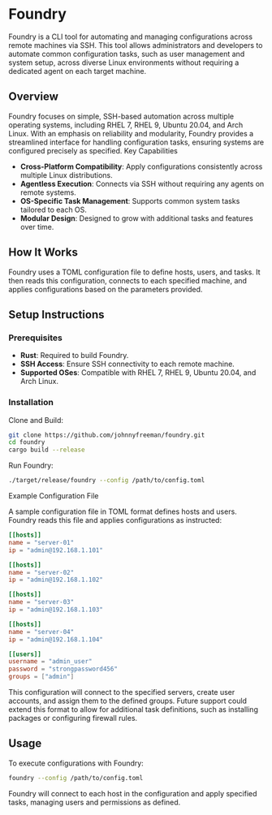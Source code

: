 # Foundry

Foundry is a CLI tool for automating and managing configurations across remote machines via SSH. This tool allows administrators and developers to automate common configuration tasks, such as user management and system setup, across diverse Linux environments without requiring a dedicated agent on each target machine.

## Overview

Foundry focuses on simple, SSH-based automation across multiple operating systems, including RHEL 7, RHEL 9, Ubuntu 20.04, and Arch Linux. With an emphasis on reliability and modularity, Foundry provides a streamlined interface for handling configuration tasks, ensuring systems are configured precisely as specified.
Key Capabilities

- **Cross-Platform Compatibility**: Apply configurations consistently across multiple Linux distributions.
- **Agentless Execution**: Connects via SSH without requiring any agents on remote systems.
- **OS-Specific Task Management**: Supports common system tasks tailored to each OS.
- **Modular Design**: Designed to grow with additional tasks and features over time.

## How It Works

Foundry uses a TOML configuration file to define hosts, users, and tasks. It then reads this configuration, connects to each specified machine, and applies configurations based on the parameters provided.

## Setup Instructions

### Prerequisites

- **Rust**: Required to build Foundry.
- **SSH Access**: Ensure SSH connectivity to each remote machine.
- **Supported OSes**: Compatible with RHEL 7, RHEL 9, Ubuntu 20.04, and Arch Linux.

### Installation

Clone and Build:

```sh
git clone https://github.com/johnnyfreeman/foundry.git
cd foundry
cargo build --release
```

Run Foundry:

```sh
./target/release/foundry --config /path/to/config.toml
```

Example Configuration File

A sample configuration file in TOML format defines hosts and users. Foundry reads this file and applies configurations as instructed:

```toml
[[hosts]]
name = "server-01"
ip = "admin@192.168.1.101"

[[hosts]]
name = "server-02"
ip = "admin@192.168.1.102"

[[hosts]]
name = "server-03"
ip = "admin@192.168.1.103"

[[hosts]]
name = "server-04"
ip = "admin@192.168.1.104"

[[users]]
username = "admin_user"
password = "strongpassword456"
groups = ["admin"]
```

This configuration will connect to the specified servers, create user accounts, and assign them to the defined groups. Future support could extend this format to allow for additional task definitions, such as installing packages or configuring firewall rules.

## Usage

To execute configurations with Foundry:

```sh
foundry --config /path/to/config.toml
```

Foundry will connect to each host in the configuration and apply specified tasks, managing users and permissions as defined.
